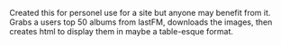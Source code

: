 Created this for personel use for a site but anyone may benefit from it.
Grabs a users top 50 albums from lastFM, downloads the images, then creates html to display them in maybe a table-esque format. 
